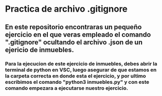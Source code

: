 # Practica de archivo .gitignore

## En este repositorio encontraras un pequeño ejercicio en el que veras empleado el comando ".gitignore" ocultando el archivo .json de un ejericio de inmuebles.


###  Para la ejecucion de este ejercicio de inmuebles, debes abrir la terminal de python en VSC, luego asegurar de que estamos en la carpeta correcta en donde esta el ejercicio, y por ultimo escribimos el comando "python3 inmuebles.py" y con este comando empezara a ejecutarse nuestro ejercicio.


